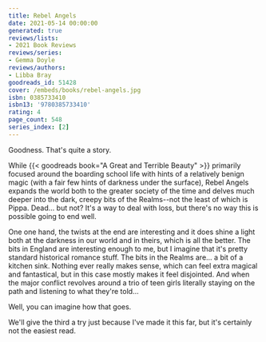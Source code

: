 ```yaml
---
title: Rebel Angels
date: 2021-05-14 00:00:00
generated: true
reviews/lists:
- 2021 Book Reviews
reviews/series:
- Gemma Doyle
reviews/authors:
- Libba Bray
goodreads_id: 51428
cover: /embeds/books/rebel-angels.jpg
isbn: 0385733410
isbn13: '9780385733410'
rating: 4
page_count: 548
series_index: [2]
---
```

Goodness. That's quite a story.  

While {{< goodreads book="A Great and Terrible Beauty" >}} primarily focused around the boarding school life with hints of a relatively benign magic (with a fair few hints of darkness under the surface), Rebel Angels expands the world both to the greater society of the time and delves much deeper into the dark, creepy bits of the Realms--not the least of which is Pippa. Dead... but not? It's a way to deal with loss, but there's no way this is possible going to end well.  

<!--more-->

One one hand, the twists at the end are interesting and it does shine a light both at the darkness in our world and in theirs, which is all the better. The bits in England are interesting enough to me, but I imagine that it's pretty standard historical romance stuff. The bits in the Realms are... a bit of a kitchen sink. Nothing ever really makes sense, which can feel extra magical and fantastical, but in this case mostly makes it feel disjointed. And when the major conflict revolves around a trio of teen girls literally staying on the path and listening to what they're told...  

Well, you can imagine how that goes.  

We'll give the third a try just because I've made it this far, but it's certainly not the easiest read.